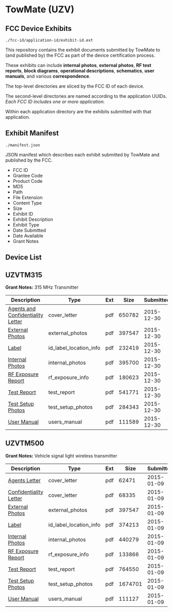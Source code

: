 # TowMate (UZV)
## FCC Device Exhibits

```
./fcc-id/application-id/exhibit-id.ext
```

This repository contains the exhibit documents submitted by TowMate to (and published by) the FCC as part of the device certification process.

These exhibits can include **internal photos**, **external photos**, **RF test reports**, **block diagrams**, **operational descriptions**, **schematics**, **user manuals**, and various **correspondence**.

The top-level directories are sliced by the FCC ID of each device.

The second-level directories are named according to the application UUIDs. *Each FCC ID includes one or more application.*

Within each application directory are the exhibits submitted with that application. 

## Exhibit Manifest

```
./manifest.json
```

JSON manifest which describes each exhibit submitted by TowMate and published by the FCC.

- FCC ID
- Grantee Code
- Product Code
- MD5
- Path
- File Extension
- Content Type
- Size
- Exhibit ID
- Exhibit Description
- Exhibit Type
- Date Submitted
- Date Available
- Grant Notes

## Device List
## UZVTM315
**Grant Notes:** 315 MHz Transmitter

| Description | Type | Ext | Size | Submitted | Available |
| ----------- | ---- | --- | ---- | --------- | --------- |
| [Agents and Confidentiality Letter](UZVTM315/de444e05280dd22490578dcf231abfff/2860500.pdf) | cover_letter | pdf | 650782 | 2015-12-30 | 2015-12-30 |
| [External Photos](UZVTM315/de444e05280dd22490578dcf231abfff/2496179.pdf) | external_photos | pdf | 397547 | 2015-12-30 | 2015-12-30 |
| [Label](UZVTM315/de444e05280dd22490578dcf231abfff/2860489.pdf) | id_label_location_info | pdf | 232419 | 2015-12-30 | 2015-12-30 |
| [Internal Photos](UZVTM315/de444e05280dd22490578dcf231abfff/2860496.pdf) | internal_photos | pdf | 395700 | 2015-12-30 | 2015-12-30 |
| [RF Exposure Report](UZVTM315/de444e05280dd22490578dcf231abfff/2860498.pdf) | rf_exposure_info | pdf | 180623 | 2015-12-30 | 2015-12-30 |
| [Test Report](UZVTM315/de444e05280dd22490578dcf231abfff/2860493.pdf) | test_report | pdf | 541771 | 2015-12-30 | 2015-12-30 |
| [Test Setup Photos](UZVTM315/de444e05280dd22490578dcf231abfff/2860494.pdf) | test_setup_photos | pdf | 284343 | 2015-12-30 | 2015-12-30 |
| [User Manual](UZVTM315/de444e05280dd22490578dcf231abfff/2860495.pdf) | users_manual | pdf | 111589 | 2015-12-30 | 2015-12-30 |
## UZVTM500
**Grant Notes:** Vehicle signal light wireless transmitter

| Description | Type | Ext | Size | Submitted | Available |
| ----------- | ---- | --- | ---- | --------- | --------- |
| [Agents Letter](UZVTM500/7c39cdfd6fcbdef7a63c2d4920f314f8/2496189.pdf) | cover_letter | pdf | 62471 | 2015-01-09 | 2015-01-09 |
| [Confidentiality Letter](UZVTM500/7c39cdfd6fcbdef7a63c2d4920f314f8/2496190.pdf) | cover_letter | pdf | 68335 | 2015-01-09 | 2015-01-09 |
| [External Photos](UZVTM500/7c39cdfd6fcbdef7a63c2d4920f314f8/2496179.pdf) | external_photos | pdf | 397547 | 2015-01-09 | 2015-01-09 |
| [Label](UZVTM500/7c39cdfd6fcbdef7a63c2d4920f314f8/2496178.pdf) | id_label_location_info | pdf | 374213 | 2015-01-09 | 2015-01-09 |
| [Internal Photos](UZVTM500/7c39cdfd6fcbdef7a63c2d4920f314f8/2496185.pdf) | internal_photos | pdf | 440279 | 2015-01-09 | 2015-01-09 |
| [RF Exposure Report](UZVTM500/7c39cdfd6fcbdef7a63c2d4920f314f8/2496187.pdf) | rf_exposure_info | pdf | 133866 | 2015-01-09 | 2015-01-09 |
| [Test Report](UZVTM500/7c39cdfd6fcbdef7a63c2d4920f314f8/2496182.pdf) | test_report | pdf | 764550 | 2015-01-09 | 2015-01-09 |
| [Test Setup Photos](UZVTM500/7c39cdfd6fcbdef7a63c2d4920f314f8/2496183.pdf) | test_setup_photos | pdf | 1674701 | 2015-01-09 | 2015-01-09 |
| [User Manual](UZVTM500/7c39cdfd6fcbdef7a63c2d4920f314f8/2496184.pdf) | users_manual | pdf | 111127 | 2015-01-09 | 2015-01-09 |

